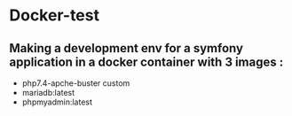 # Docker-test
## Making a development env for a symfony application in a docker container with 3 images :
- php7.4-apche-buster custom
- mariadb:latest
- phpmyadmin:latest
